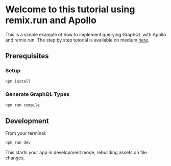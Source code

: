 # Welcome to this tutorial using remix.run and Apollo
This is a simple example of how to implement querying GraphQL with Apollo and remix.run.
The step by step tutorial is available on medium [here](https://carbonable.medium.com/build-a-remix-app-with-apollo-and-graphql-7a1d10395224).

## Prerequisites 


### Setup
```sh
npm install
```

### Generate GraphQL Types
```sh
npm run compile
```

## Development

From your terminal:

```sh
npm run dev
```

This starts your app in development mode, rebuilding assets on file changes.